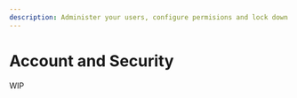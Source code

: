 ```yaml
---
description: Administer your users, configure permisions and lock down access.
---
```


# Account and Security

WIP